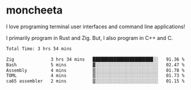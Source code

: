 # moncheeta

I love programing terminal user interfaces and command line applications!

I primarily program in Rust and Zig. But, I also program in C++ and C.

<!--START_SECTION:waka-->

```txt
Total Time: 3 hrs 54 mins

Zig              3 hrs 34 mins   ███████████████████████░░   91.36 %
Bash             5 mins          ▓░░░░░░░░░░░░░░░░░░░░░░░░   02.47 %
Assembly         4 mins          ▒░░░░░░░░░░░░░░░░░░░░░░░░   01.78 %
TOML             4 mins          ▒░░░░░░░░░░░░░░░░░░░░░░░░   01.73 %
ca65 assembler   2 mins          ▒░░░░░░░░░░░░░░░░░░░░░░░░   01.15 %
```

<!--END_SECTION:waka-->
